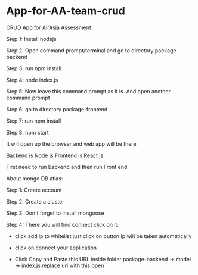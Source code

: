 # App-for-AA-team-crud
CRUD App for AirAsia Assessment 


Step 1: Install nodejs

Step 2: Open command prompt/terminal and go to directory package-backend

Step 3: run npm install

Step 4: node index.js

Step 5: Now leave this command prompt as it is. And open another command prompt

Step 6: go to directory package-frontend

Step 7: run npm install

Step 8: npm start

It will open up the browser and web app will be there


Backend is Node js
Frontend is React js

First need to run Backend and then run Front end

About mongo DB atlas:

Step 1: Create account

Step 2: Create a cluster

Step 3: Don't forget to install mongoose

Step 4: There you will find connect click on it:

- click add ip to whitelist just click on button ip will be taken automatically

- click on connect your application

- Click Copy and Paste this URL inside folder package-backend -> model -> index.js replace uri with this open
